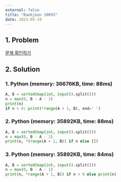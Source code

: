 ```yaml
---
external: false
title: "Baekjoon 10093"
date: 2023-05-19
---
```


## 1. Problem

[문제 확인하기](https://www.acmicpc.net/problem/10093)

## 2. Solution

### 1. Python (memory: 36676KB, time: 88ms)

```python
A, B = sorted(map(int, input().split()))
n = max(0, B - A - 1)
print(n)
if n > 0: print(*range(A + 1, B), end=' ')
```

### 2. Python (memory: 35892KB, time: 88ms)

```python
A, B = sorted(map(int, input().split()))
n = max(0, B - A - 1)
print(n, *(range(A + 1, B)) if n else [])
```

### 3. Python (memory: 35892KB, time: 84ms)

```python
A, B = sorted(map(int, input().split()))
n = max(0, B - A - 1)
print(n, *range(A + 1, B)) if n > 0 else print(n)
```
